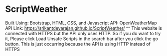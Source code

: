 # ScriptWeather
Built Using: Bootstrap, HTML, CSS, and Javascript
API: OpenWeatherMap API
Link: https://srikantdevarajan.github.io/ScriptWeather/
^^ This website is connected with HTTPS but the API only uses HTTP. So if you do want to try it, Please click Load Unsafe Scripts in the search bar after you click the go button. This is just occurring because the API is using HTTP instead of HTTPS
